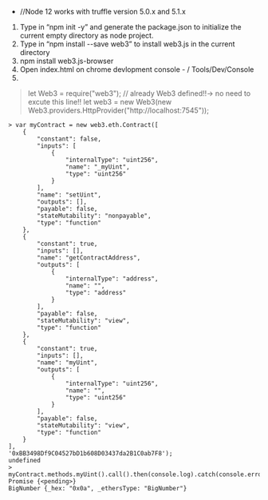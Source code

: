 * //Node 12 works with truffle version 5.0.x and 5.1.x 

1. Type in “npm init -y” and generate the package.json to initialize the current empty directory as
node project.
2. Type in “npm install --save web3” to install web3.js in the current directory
3. npm install web3.js-browser
4. Open index.html on chrome devlopment console - / Tools/Dev/Console
5. 

> let Web3 = require("web3"); // already Web3 defined!!-> no need to excute this line!!
> let web3 = new Web3(new Web3.providers.HttpProvider("http://localhost:7545"));

```
> var myContract = new web3.eth.Contract([
	{
		"constant": false,
		"inputs": [
			{
				"internalType": "uint256",
				"name": "_myUint",
				"type": "uint256"
			}
		],
		"name": "setUint",
		"outputs": [],
		"payable": false,
		"stateMutability": "nonpayable",
		"type": "function"
	},
	{
		"constant": true,
		"inputs": [],
		"name": "getContractAddress",
		"outputs": [
			{
				"internalType": "address",
				"name": "",
				"type": "address"
			}
		],
		"payable": false,
		"stateMutability": "view",
		"type": "function"
	},
	{
		"constant": true,
		"inputs": [],
		"name": "myUint",
		"outputs": [
			{
				"internalType": "uint256",
				"name": "",
				"type": "uint256"
			}
		],
		"payable": false,
		"stateMutability": "view",
		"type": "function"
	}
],
'0xBB3498Df9C04527bD1b608D03437da2B1C0ab7F8');
undefined
> myContract.methods.myUint().call().then(console.log).catch(console.error);
Promise {<pending>}
BigNumber {_hex: "0x0a", _ethersType: "BigNumber"}
```
